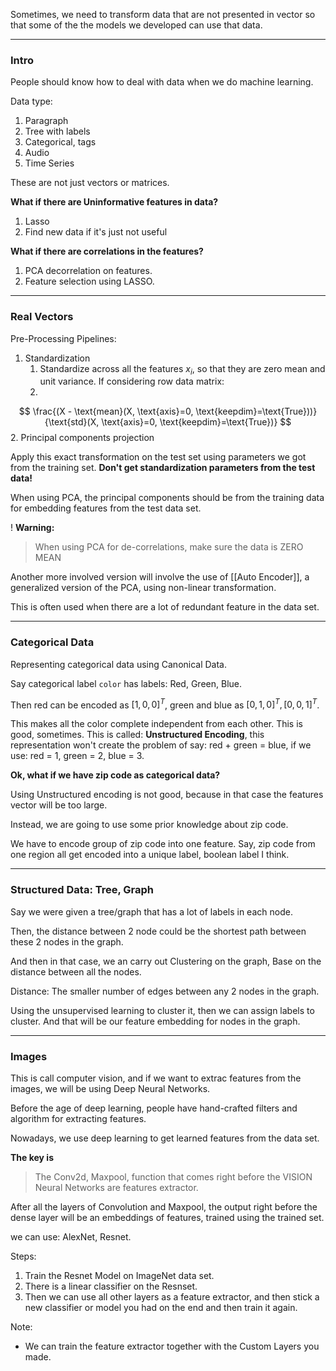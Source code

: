 Sometimes, we need to transform data that are not presented in vector so that some of the the models we developed can use that data. 


---
### **Intro**

People should know how to deal with data when we do machine learning. 

Data type: 
1. Paragraph 
2. Tree with labels
3. Categorical, tags
4. Audio 
5. Time Series

These are not just vectors or matrices. 

**What if there are Uninformative features in data?**

1. Lasso
2. Find new data if it's just not useful


**What if there are correlations in the features?**

1. PCA decorrelation on features. 
2. Feature selection using LASSO. 


---
### **Real Vectors**

Pre-Processing Pipelines: 

1. Standardization 
   1. Standardize across all the features $x_i$, so that they are zero mean and unit variance. If considering row data matrix: 
   2. 
$$
    \frac{(X - \text{mean}(X, \text{axis}=0, \text{keepdim}=\text{True}))}{\text{std}(X, \text{axis}=0, \text{keepdim}=\text{True})}
$$
2. Principal components projection 

Apply this exact transformation on the test set using parameters we got from the training set. **Don't get standardization parameters from the test data!** 

When using PCA, the principal components should be from the training data for embedding features from the test data set. 

! **Warning:** 

> When using PCA for de-correlations, make sure the data is ZERO MEAN

Another more involved version will involve the use of [[Auto Encoder]], a generalized version of the PCA, using non-linear transformation. 

This is often used when there are a lot of redundant feature
in the data set. 

---
### **Categorical Data**

Representing categorical data using Canonical Data. 

Say categorical label `color` has labels: Red, Green, Blue. 

Then red can be encoded as $[1, 0, 0]^T$, green and blue as $[0, 1, 0]^T, [0, 0, 1]^T$. 

This makes all the color complete independent from each other. This is good, sometimes. This is called: **Unstructured Encoding**, this representation won't create the problem of say: red + green = blue, if we use: red = 1, green = 2, blue = 3. 

**Ok, what if we have zip code as categorical data?**

Using Unstructured encoding is not good, because in that case the features vector will be too large. 

Instead, we are going to use some prior knowledge about zip code. 

We have to encode group of zip code into one feature. Say, zip code from one region all get encoded into a unique label, boolean label I think. 

---
### **Structured Data: Tree, Graph**

Say we were given a tree/graph that has a lot of labels in each node. 

Then, the distance between 2 node could be the shortest path between these 2 nodes in the graph. 

And then in that case, we an carry out Clustering on the graph, Base on the distance between all the nodes. 

Distance: The smaller number of edges between any 2 nodes in the graph. 

Using the unsupervised learning to cluster it, then we can assign labels to cluster. And that will be our feature embedding for nodes in the graph. 


---
### **Images**

This is call computer vision, and if we want to extrac features from the images, we will be using Deep Neural Networks. 

Before the age of deep learning, people have hand-crafted filters and algorithm for extracting features. 

Nowadays, we use deep learning to get learned features from the data set. 

**The key is**

> The Conv2d, Maxpool, function that comes right before the VISION Neural Networks are features extractor. 

After all the layers of Convolution and Maxpool, the output right before the dense layer will be an embeddings of features, trained using the trained set. 

we can use: AlexNet, Resnet. 

Steps: 
1. Train the Resnet Model on ImageNet data set. 
2. There is a linear classifier on the Resnset. 
3. Then we can use all other layers as a feature extractor, and then stick a new classifier or model you had on the end and then train it again. 

Note: 

* We can train the feature extractor together with the Custom Layers you made. 


